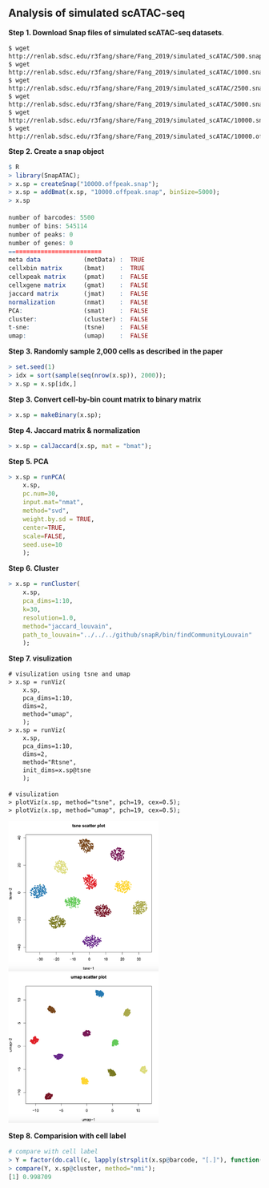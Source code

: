 ## Analysis of simulated scATAC-seq

**Step 1. Download Snap files of simulated scATAC-seq datasets**. 

```
$ wget http://renlab.sdsc.edu/r3fang/share/Fang_2019/simulated_scATAC/500.snap
$ wget http://renlab.sdsc.edu/r3fang/share/Fang_2019/simulated_scATAC/1000.snap
$ wget http://renlab.sdsc.edu/r3fang/share/Fang_2019/simulated_scATAC/2500.snap
$ wget http://renlab.sdsc.edu/r3fang/share/Fang_2019/simulated_scATAC/5000.snap
$ wget http://renlab.sdsc.edu/r3fang/share/Fang_2019/simulated_scATAC/10000.snap
$ wget http://renlab.sdsc.edu/r3fang/share/Fang_2019/simulated_scATAC/10000.offpeak.snap
```

**Step 2. Create a snap object**

```R
$ R
> library(SnapATAC);
> x.sp = createSnap("10000.offpeak.snap");
> x.sp = addBmat(x.sp, "10000.offpeak.snap", binSize=5000);
> x.sp

number of barcodes: 5500
number of bins: 545114
number of peaks: 0
number of genes: 0
==========================
meta data            (metData) :  TRUE
cellxbin matrix      (bmat)    :  TRUE
cellxpeak matrix     (pmat)    :  FALSE
cellxgene matrix     (gmat)    :  FALSE
jaccard matrix       (jmat)    :  FALSE
normalization        (nmat)    :  FALSE
PCA:                 (smat)    :  FALSE
cluster:             (cluster) :  FALSE
t-sne:               (tsne)    :  FALSE
umap:                (umap)    :  FALSE

```

**Step 3. Randomly sample 2,000 cells as described in the paper**

```R
> set.seed(1)
> idx = sort(sample(seq(nrow(x.sp)), 2000));
> x.sp = x.sp[idx,]
```

**Step 3. Convert cell-by-bin count matrix to binary matrix**

```R
> x.sp = makeBinary(x.sp);
```

**Step 4. Jaccard matrix & normalization**

```R
> x.sp = calJaccard(x.sp, mat = "bmat");
```

**Step 5. PCA**

```R
> x.sp = runPCA(
	x.sp,
	pc.num=30,
	input.mat="nmat",
	method="svd",
	weight.by.sd = TRUE,
	center=TRUE,
	scale=FALSE,
	seed.use=10
	);
```

**Step 6. Cluster**

```R
> x.sp = runCluster(
	x.sp,
	pca_dims=1:10,
	k=30,
	resolution=1.0,
	method="jaccard_louvain",
	path_to_louvain="../../../github/snapR/bin/findCommunityLouvain"
	);
```

**Step 7. visulization**

```
# visulization using tsne and umap
> x.sp = runViz(
	x.sp, 
	pca_dims=1:10, 
	dims=2, 
	method="umap",
	);
> x.sp = runViz(
	x.sp, 
	pca_dims=1:10, 
	dims=2, 
	method="Rtsne",
	init_dims=x.sp@tsne
	);

# visulization
> plotViz(x.sp, method="tsne", pch=19, cex=0.5);
> plotViz(x.sp, method="umap", pch=19, cex=0.5);

```

<img src="./Viz_tsne.PNG" width="300" height="300" /> <img src="./Viz_umap.PNG" width="300" height="300" />


**Step 8. Comparision with cell label**

```R
# compare with cell label
> Y = factor(do.call(c, lapply(strsplit(x.sp@barcode, "[.]"), function(x) x[1])));
> compare(Y, x.sp@cluster, method="nmi");
[1] 0.998709
```


